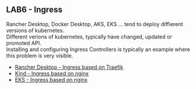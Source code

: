 ## LAB6 - Ingress
Rancher Desktop, Docker Desktop, AKS, EKS ... tend to deploy diffierent versions of kubernetes. <br>
Different verions of kubernetes, typically have changed, updated or promoted API. <br>
Installing and configuring Ingress Controllers is typically an example where this problem is very visible.

* [Rancher Desktop - Ingress based on Traefik](rancherdesktop.md)
* [Kind -  Ingress based on nginx](kind-ingress.md)
* [EKS -  Ingress based on nginx](eks_ingress.md)
